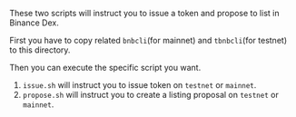 These two scripts will instruct you to issue a token and propose to list in Binance Dex.

First you have to copy related `bnbcli`(for mainnet) and `tbnbcli`(for testnet) to this directory.

Then you can execute the specific script you want.

1. `issue.sh` will instruct you to issue token on `testnet` or `mainnet`.
2. `propose.sh` will instruct you to create a listing proposal on `testnet` or `mainnet`.
